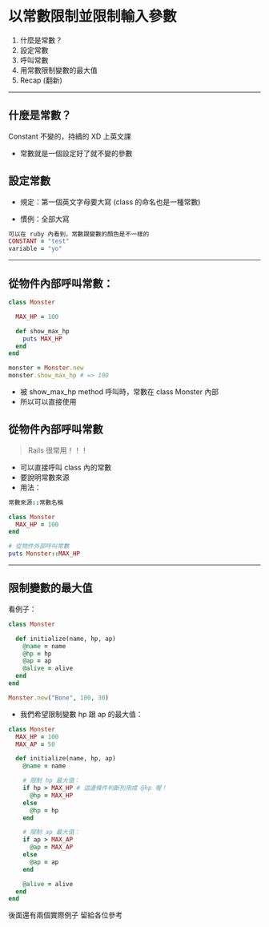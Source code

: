 # 以常數限制並限制輸入參數

1. 什麼是常數？
2. 設定常數
3. 呼叫常數
4. 用常數限制變數的最大值
5. Recap (翻新)
___
## 什麼是常數？
Constant 不變的，持續的 XD 上英文課

* 常數就是一個設定好了就不變的參數

## 設定常數
* 規定：第一個英文字母要大寫
(class 的命名也是一種常數)

* 慣例：全部大寫

```rb
可以在 ruby 內看到，常數跟變數的顏色是不一樣的
CONSTANT = "test"
variable = "yo"
```
___
## 從物件內部呼叫常數：

```rb
class Monster

  MAX_HP = 100

  def show_max_hp
    puts MAX_HP
  end
end

monster = Monster.new
monster.show_max_hp # => 100
```

* 被 show_max_hp method 呼叫時，常數在 class Monster 內部
* 所以可以直接使用

## 從物件內部呼叫常數

> Rails 很常用！！！

* 可以直接呼叫 class 內的常數
* 要說明常數來源
* 用法：

```rb
常數來源::常數名稱
```

```rb
class Monster
  MAX_HP = 100
end

# 從物件外部呼叫常數
puts Monster::MAX_HP
```
___
## 限制變數的最大值
看例子：

```rb
class Monster

  def initialize(name, hp, ap)
    @name = name
    @hp = hp
    @ap = ap
    @alive = alive
  end
end

Monster.new("Bone", 100, 30)
```

* 我們希望限制變數 hp 跟 ap 的最大值：

```rb
class Monster
  MAX_HP = 100
  MAX_AP = 50

  def initialize(name, hp, ap)
    @name = name

    # 限制 hp 最大值：
    if hp > MAX_HP # 這邊條件判斷別用成 @hp 喔！
      @hp = MAX_HP
    else
      @hp = hp
    end

    # 限制 ap 最大值：
    if ap > MAX_AP
      @ap = MAX_AP
    else
      @ap = ap
    end

    @alive = alive
  end
end
```

後面還有兩個實際例子
留給各位參考
<!-- 花一小時 -->
